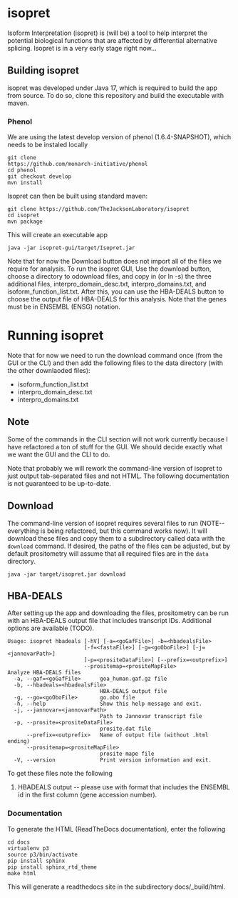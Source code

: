 # isopret

Isoform Interpretation (isopret) is (will be) a tool to help interpret the potential biological
functions that are affected by differential alternative splicing.  Isopret is in a very early stage
right now...

## Building isopret
isopret was developed under Java 17, which is required to build the app from source. To do so, clone this repository and
build the executable with maven.

### Phenol
We are using the latest develop version of phenol (1.6.4-SNAPSHOT), which needs to be instaled locally

```aidl
git clone
https://github.com/monarch-initiative/phenol
cd phenol
git checkout develop
mvn install
```

Isopret can then be built using standard maven:
```
git clone https://github.com/TheJacksonLaboratory/isopret
cd isopret
mvn package
```
This will create an executable app
```
java -jar isopret-gui/target/Isopret.jar
```

Note that for now the Download button does not import all of the files we require for analysis. To
run the isopret GUI, Use the download button, choose a directory to odownload files, and copy in (or ln -s)
the three additional files, interpro_domain_desc.txt, interpro_domains.txt, and isoform_function_list.txt.
After this, you can use the HBA-DEALS button to choose the output file of HBA-DEALS for this analysis.
Note that the genes must be in ENSEMBL (ENSG) notation.

# Running isopret
Note that for now we need to run the download command once (from the GUI or the CLI) and then
add the following files to the data directory (with the other downlaoded files):

- isoform_function_list.txt
- interpro_domain_desc.txt
- interpro_domains.txt

## Note
Some of the commands in the CLI section will not work currently because I have
refactored a ton of stuff for the GUI. We should decide exactly what we want
the GUI and the CLI to do.

Note that probably we will rework the command-line version of isopret to just output tab-separated files and not HTML.
The following documentation is not guaranteed to be up-to-date.

## Download

The command-line version of isopret requires several files to run (NOTE--everything is being refactored, but this command works now). It will download these files and copy them
to a subdirectory called data with the ``download`` command. If desired, the paths
of the files can be adjusted, but by default prositometry will assume that all
required files are in the ``data`` directory.
```
java -jar target/isopret.jar download
```

## HBA-DEALS

After setting up the app and downloading the files, prositometry can be run with an HBA-DEALS output file that
includes transcript IDs. Additional options are available (TODO).
```
Usage: isopret hbadeals [-hV] [-a=<goGafFile>] -b=<hbadealsFile>
                        [-f=<fastaFile>] [-g=<goOboFile>] [-j=<jannovarPath>]
                        [-p=<prositeDataFile>] [--prefix=<outprefix>]
                        --prositemap=<prositeMapFile>
Analyze HBA-DEALS files
  -a, --gaf=<goGafFile>      goa_human.gaf.gz file
  -b, --hbadeals=<hbadealsFile>
                             HBA-DEALS output file
  -g, --go=<goOboFile>       go.obo file
  -h, --help                 Show this help message and exit.
  -j, --jannovar=<jannovarPath>
                             Path to Jannovar transcript file
  -p, --prosite=<prositeDataFile>
                             prosite.dat file
      --prefix=<outprefix>   Name of output file (without .html ending)
      --prositemap=<prositeMapFile>
                             prosite mape file
  -V, --version              Print version information and exit.
```

To get these files note the following

1. HBADEALS output -- please use with format that includes the ENSEMBL id in the first column (gene accession number).


### Documentation

To generate the HTML (ReadTheDocs documentation), enter the following

```bazaar
cd docs
virtualenv p3
source p3/bin/activate
pip install sphinx
pip install sphinx_rtd_theme
make html
```
This will generate a readthedocs site in the subdirectory docs/_build/html.
